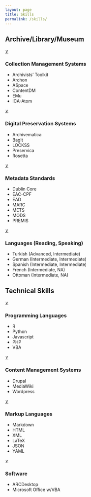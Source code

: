 ```yaml
---
layout: page
title: Skills
permalink: /skills/
---
```


<div id="skill">
	<div class="skills col-sm-6 col-xs-12">
		<h2>Archive/Library/Museum</h2>
		<div>
			<a class="accordion-toggle" data-toggle="collapse" data-text-swap="&and;" href="#cms">&or;</a>
			<h3>Collection Management Systems</h3>
		</div>
		<ul id="cms" class="accordion-body collapse">
			<li>Archivists’ Toolkit</li>
			<li>Archon</li>
			<li>ASpace</li>
			<li>ContentDM</li>
			<li>EMu</li>
			<li>ICA-Atom</li>
		</ul>
		<div>
			<a class="accordion-toggle" data-toggle="collapse" data-text-swap="&and;" href="#dps">&or;</a>
			<h3>Digital Preservation Systems</h3>
		</div>
		<ul id="dps" class="accordion-body collapse">
			<li>Archivematica</li>
			<li>BagIt</li>
			<li>LOCKSS</li>
			<li>Preservica</li>
			<li>Rosetta</li>
		</ul>
		<div>
			<a class="accordion-toggle" data-toggle="collapse" data-text-swap="&and;" href="#md">&or;</a>
			<h3>Metadata Standards</h3>
		</div>
		<ul id="md" class="accordion-body collapse">
			<li>Dublin Core</li>
			<li>EAC-CPF</li>
			<li>EAD</li>
			<li>MARC</li>
			<li>METS</li>
			<li>MODS</li>
			<li>PREMIS</li>
		</ul>
		<div>
			<a class="accordion-toggle" data-toggle="collapse" data-text-swap="&and;" href="#lang">&or;</a>
			<h3>Languages (Reading, Speaking)</h3>
		</div>
		<ul id="lang" class="accordion-body collapse">
			<li>Turkish (Advanced, Intermediate)</li>
			<li>German (Intermediate, Intermediate)</li>
			<li>Spanish (Intermediate, Intermediate)</li>
			<li>French (Intermediate, NA)</li>
			<li>Ottoman (Intermediate, NA)</li>
		</ul>
	</div>
	<div class="skills col-sm-6 col-xs-12">
		<h2>Technical Skills</h2>
		<div>
			<a class="accordion-toggle" data-toggle="collapse" data-text-swap="&and;" href="#prog">&or;</a>
			<h3>Programming Languages</h3>
		</div>
		<ul id="prog" class="accordion-body collapse">
			<li>R</li>
			<li>Python</li>
			<li>Javascript</li>
			<li>PHP</li>
			<li>VBA</li>
		</ul>
		<div>
			<a class="accordion-toggle" data-toggle="collapse" data-text-swap="&and;" href="#content">&or;</a>
			<h3>Content Management Systems</h3>
		</div>
		<ul id="content" class="accordion-body collapse">
			<li>Drupal</li>
			<li>MediaWiki</li>
			<li>Wordpress</li>
		</ul>
		<div>
			<a class="accordion-toggle" data-toggle="collapse" data-text-swap="&and;" href="#mrk">&or;</a>
			<h3>Markup Languages</h3>
		</div>
		<ul id="mrk" class="accordion-body collapse">
			<li>Markdown</li>
			<li>HTML</li>
			<li>XML</li>
			<li>LaTeX</li>
			<li>JSON</li>
			<li>YAML</li>
		</ul>
		<div>
			<a class="accordion-toggle" data-toggle="collapse" data-text-swap="&and;" href="#sw">&or;</a>
			<h3>Software</h3>
		</div>
		<ul id="sw" class="accordion-body collapse">
			<li>ARCDesktop</li>
			<li>Microsoft Office w/VBA</li>
		</ul>
	</div>
</div>